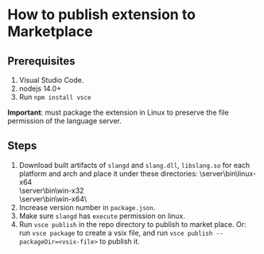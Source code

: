 # How to publish extension to Marketplace

## Prerequisites
1. Visual Studio Code.
2. nodejs 14.0+
3. Run `npm install vsce`

**Important**: must package the extension in Linux to preserve the file permission of the language server.

## Steps
1. Download built artifacts of `slangd` and `slang.dll`, `libslang.so` for each platform and arch and place it under these directories:
   \server\bin\linux-x64\
   \server\bin\win-x32\
   \server\bin\win-x64\
2. Increase version number in `package.json`.
3. Make sure `slangd` has `execute` permission on linux.
4. Run `vsce publish` in the repo directory to publish to market place. Or:
   run `vsce package` to create a vsix file, and run `vsce publish --packageDir=<vsix-file>` to publish it.
